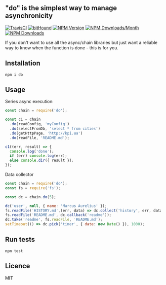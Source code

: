 ## "do" is the simplest way to manage asynchronicity

[![TravisCI](https://travis-ci.org/metarhia/do.svg?branch=master)](https://travis-ci.org/metarhia/do)
[![bitHound](https://www.bithound.io/github/metarhia/do/badges/score.svg)](https://www.bithound.io/github/metarhia/do)
[![NPM Version](https://badge.fury.io/js/do.svg)](https://badge.fury.io/js/do)
[![NPM Downloads/Month](https://img.shields.io/npm/dm/do.svg)](https://www.npmjs.com/package/do)
[![NPM Downloads](https://img.shields.io/npm/dt/do.svg)](https://www.npmjs.com/package/do)

If you don't want to use all the async/chain libraries but just want a reliable way to know when the function is done - this is for you.

## Installation
`npm i do`

## Usage

Series async execution
```js
const chain = require('do');

const c1 = chain
  .do(readConfig, 'myConfig')
  .do(selectFromDb, 'select * from cities')
  .do(getHttpPage, 'http://kpi.ua')
  .do(readFile, 'README.md');

c1((err, result) => {
  console.log('done');
  if (err) console.log(err);
  else console.dir({ result });
});
```

Data collector
```js
const chain = require('do');
const fs = require('fs');

const dc = chain.do(5);

dc('user', null, { name: 'Marcus Aurelius' });
fs.readFile('HISTORY.md',(err, data) => dc.collect('history', err, data));
fs.readFile('README.md', dc.callback('readme'));
dc.take('readme', fs.readFile, 'README.md');
setTimeout(() => dc.pick('timer', { date: new Date() }), 1000);
```

## Run tests

`npm test`

## Licence

MIT
